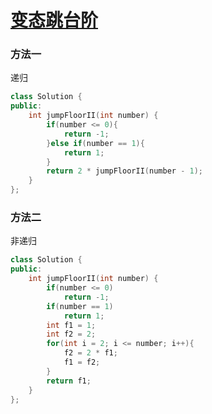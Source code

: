 # [变态跳台阶](https://www.nowcoder.com/practice/22243d016f6b47f2a6928b4313c85387?tpId=13&tqId=11162&tPage=1&rp=1&ru=%2Fta%2Fcoding-interviews&qru=%2Fta%2Fcoding-interviews%2Fquestion-ranking)

### 方法一

递归

```C++
class Solution {
public:
    int jumpFloorII(int number) {
        if(number <= 0){
            return -1;
        }else if(number == 1){
            return 1;
        }
        return 2 * jumpFloorII(number - 1);
    }
};
```



### 方法二

非递归

```C++
class Solution {
public:
    int jumpFloorII(int number) {
        if(number <= 0)
            return -1;
        if(number == 1)
            return 1;
        int f1 = 1;
        int f2 = 2;
        for(int i = 2; i <= number; i++){
            f2 = 2 * f1;
            f1 = f2;
        }
        return f1;
    }
};
```

